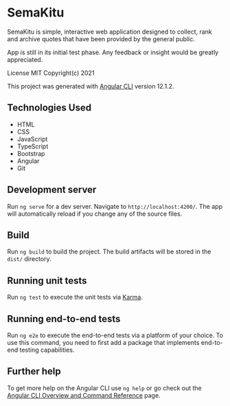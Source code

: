 # SemaKitu

SemaKitu is simple, interactive web application designed to collect, rank and archive quotes that have been provided by the general public.

App is still in its initial test phase. Any feedback or insight would be greatly appreciated.

License MIT Copyright(c) 2021

This project was generated with [Angular CLI](https://github.com/angular/angular-cli) version 12.1.2.

## Technologies Used

<ul>
    <li>HTML</li>
    <li>CSS</li>
    <li>JavaScript</li>
    <li>TypeScript</li>
    <li>Bootstrap</li>
    <li>Angular</li>
    <li>Git</li>
</ul>

## Development server

Run `ng serve` for a dev server. Navigate to `http://localhost:4200/`. The app will automatically reload if you change any of the source files.

## Build

Run `ng build` to build the project. The build artifacts will be stored in the `dist/` directory.

## Running unit tests

Run `ng test` to execute the unit tests via [Karma](https://karma-runner.github.io).

## Running end-to-end tests

Run `ng e2e` to execute the end-to-end tests via a platform of your choice. To use this command, you need to first add a package that implements end-to-end testing capabilities.

## Further help

To get more help on the Angular CLI use `ng help` or go check out the [Angular CLI Overview and Command Reference](https://angular.io/cli) page.
